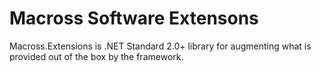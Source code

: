 # Macross Software Extensons

Macross.Extensions is .NET Standard 2.0+ library for augmenting what is provided out of the box by the framework.